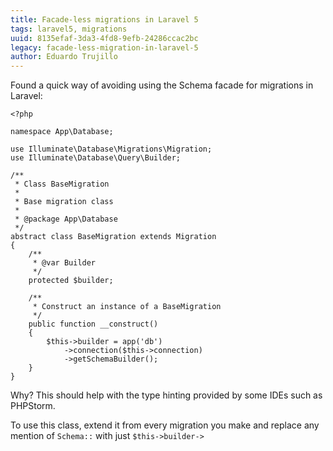 ```yaml
---
title: Facade-less migrations in Laravel 5
tags: laravel5, migrations
uuid: 8135efaf-3da3-4fd8-9efb-24286ccac2bc
legacy: facade-less-migration-in-laravel-5
author: Eduardo Trujillo
---
```


Found a quick way of avoiding using the Schema facade for migrations in Laravel:

``` {#cadvisor .php .numberLines startFrom="0"}
<?php

namespace App\Database;

use Illuminate\Database\Migrations\Migration;
use Illuminate\Database\Query\Builder;

/**
 * Class BaseMigration
 *
 * Base migration class
 *
 * @package App\Database
 */
abstract class BaseMigration extends Migration
{
    /**
     * @var Builder
     */
    protected $builder;

    /**
     * Construct an instance of a BaseMigration
     */
    public function __construct()
    {
        $this->builder = app('db')
            ->connection($this->connection)
            ->getSchemaBuilder();
    }
}
```

Why? This should help with the type hinting provided by some IDEs such as
PHPStorm.

To use this class, extend it from every migration you make and replace any
mention of `Schema::` with just `$this->builder->`
